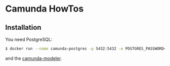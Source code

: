 # Camunda HowTos

## Installation
You need PostgreSQL:

```sh
$ docker run --name camunda-postgres -p 5432:5432 -e POSTGRES_PASSWORD=password -d postgres:12
```

and the [camunda-modeler](https://camunda.com/download/modeler/).


